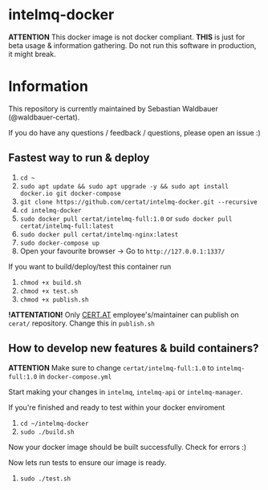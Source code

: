 # intelmq-docker

**ATTENTION** This docker image is not docker compliant. **THIS** is just for beta usage & information gathering.
Do not run this software in production, it might break.

# Information
This repository is currently maintained by Sebastian Waldbauer (@waldbauer-certat).

If you do have any questions / feedback / questions, please open an issue :)

## Fastest way to run & deploy

1. `cd ~`
0. `sudo apt update && sudo apt upgrade -y && sudo apt install docker.io git docker-compose`
0. `git clone https://github.com/certat/intelmq-docker.git --recursive`
0. `cd intelmq-docker`
0. `sudo docker pull certat/intelmq-full:1.0` or `sudo docker pull certat/intelmq-full:latest`
0. `sudo docker pull certat/intelmq-nginx:latest`
0. `sudo docker-compose up`
0. Open your favourite browser -> Go to `http://127.0.0.1:1337/`

If you want to build/deploy/test this container run 
1. `chmod +x build.sh`
0. `chmod +x test.sh`
0. `chmod +x publish.sh`

**!ATTENTATION!** Only [CERT.AT](https://cert.at/) employee's/maintainer can publish on `cerat/` repository. Change this in `publish.sh`

## How to develop new features & build containers?
**ATTENTION** Make sure to change `certat/intelmq-full:1.0` to `intelmq-full:1.0` in `docker-compose.yml`

Start making your changes in `intelmq`, `intelmq-api` or `intelmq-manager`.

If you're finished and ready to test within your docker enviroment
1. `cd ~/intelmq-docker`
0. `sudo ./build.sh`

Now your docker image should be built successfully. Check for errors :)

Now lets run tests to ensure our image is ready.

1. `sudo ./test.sh`
